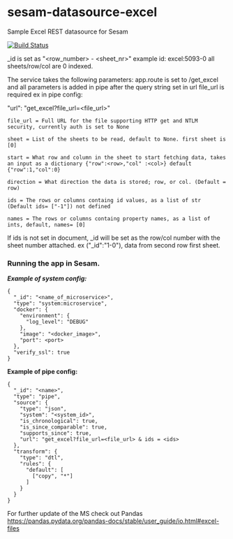 
# sesam-datasource-excel
Sample Excel REST datasource for Sesam


[![Build Status](https://travis-ci.org/sesam-community/excel.svg?branch=master)](https://travis-ci.org/sesam-community/excel)

_id is set as "<row_number> - <sheet_nr>" example id: excel:5093-0
all sheets/row/col are 0 indexed. 

The service takes the following parameters:
app.route is set to /get_excel and all parameters is added in pipe after the query string set in url file_url is required
ex in pipe config:

"url": "get_excel?file_url=<file_url>"

`file_url = Full URL for the file supporting HTTP get and NTLM security, currently auth is set to None`

`sheet = List of the sheets to be read, default to None. first sheet is [0]`

`start = What row and column in the sheet to start fetching data, takes an input as a dictionary {"row":<row>,"col" :<col>} default {"row":1,"col":0}`

`direction = What direction the data is stored; row, or col. (Default = row)`

`ids = The rows or columns containg id values, as a list of str (Default ids= ["-1"]) not defined`

`names = The rows or columns containg property names, as a list of ints, default, names= [0]`


If ids is not set in document, _id will be set as the row/col number with the sheet number attached. ex ("_id":"1-0"), data from second row first sheet.

### Running the app in Sesam.
***Example of system config:***

```
{
  "_id": "<name_of_microservice>",
  "type": "system:microservice",
  "docker": {
    "environment": {
      "log_level": "DEBUG"
    },
    "image": "<docker_image>",
    "port": <port>
  },
  "verify_ssl": true
}
```


**Example of pipe config:**

```
{
  "_id": "<name>",
  "type": "pipe",
  "source": {
    "type": "json",
    "system": "<system_id>",
    "is_chronological": true,
    "is_since_comparable": true,
    "supports_since": true,
    "url": "get_excel?file_url=<file_url> & ids = <ids>
  },
  "transform": {
    "type": "dtl",
    "rules": {
      "default": [
        ["copy", "*"]
      ]
    }
  }
}
```



For further update of the MS check out Pandas https://pandas.pydata.org/pandas-docs/stable/user_guide/io.html#excel-files
